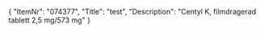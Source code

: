 {
  "ItemNr": "074377",
  "Title": "test",
  "Description": "Centyl K, filmdragerad tablett 2,5 mg/573 mg"
}